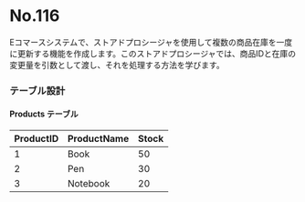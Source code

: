 # No.116

Eコマースシステムで、ストアドプロシージャを使用して複数の商品在庫を一度に更新する機能を作成します。このストアドプロシージャでは、商品IDと在庫の変更量を引数として渡し、それを処理する方法を学びます。

### テーブル設計

#### Products テーブル

| ProductID | ProductName | Stock |
|-----------|-------------|-------|
| 1         | Book        | 50    |
| 2         | Pen         | 30    |
| 3         | Notebook    | 20    |

